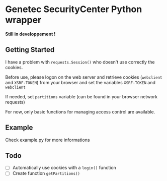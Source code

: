 
# Genetec SecurityCenter Python wrapper

**Still in developpement !**
## Getting Started

I have a problem with ``requests.Session()`` who doesn't use correctly the cookies.

Before use, please logon on the web server and retrieve cookies (``webclient`` and ``XSRF-TOKEN``) from your browser and set the variables ``XSRF-TOKEN`` and ``webclient``

If needed, set ``partitions`` variable (can be found in your browser network requests)

For now, only basic functions for managing access control are available.

## Example
Check example.py for more informations

## Todo

 - [ ] Automatically use cookies with a ``login()`` function
 - [ ] Create function ``getPartitions()``
